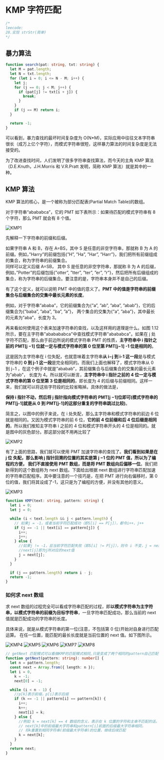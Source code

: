 # KMP 字符匹配

```typescript
/*
leecode:
28.实现 strStr(简单)
*/
```

## 暴力算法

```typescript
function search(pat: string, txt: string) {
  let M = pat.length;
  let N = txt.length;
  for (let i = 0; i <= N - M; i++) {
    let j;
    for (j == 0; j < M; j++) {
      if (pat[j] != txt[i + j]) {
        break;
      }
    }
    if (j == M) return i;
  }

  return -1;
}
```

可以看到，暴力查找的最坏时间复杂度为 O(N\*M)，实际应用中往往文本字符串很长（成万上亿个字符），而模式字符串很短，这样暴力算法的时间复杂度是无法接受的。

为了改进查找时间，人们发明了很多字符串查找算法，而今天的主角 KMP 算法（D.E.Knuth，J.H.Morris 和 V.R.Pratt 发明，简称 KMP 算法）就是其中的一种。

## KMP 算法

KMP 算法的核心，是一个被称为部分匹配表(Partial Match Table)的数组。

对于字符串“abababca”，它的 PMT 如下表所示：如果待匹配的模式字符串有 8 个字符，那么 PMT 就会有 8 个值。

![KMP1](../../../../resource/blogs/images/algorithm/KMP1.png)

先解释一下字符串的前缀和后缀。

如果字符串 A 和 B，存在 A=BS，其中 S 是任意的非空字符串，那就称 B 为 A 的前缀。例如，”Harry”的前缀包括{”H”, ”Ha”, ”Har”, ”Harr”}，我们把所有前缀组成的集合，称为字符串的前缀集合。  
同样可以定义后缀 A=SB， 其中 S 是任意的非空字符串，那就称 B 为 A 的后缀，例如，”Potter”的后缀包括{”otter”, ”tter”, ”ter”, ”er”, ”r”}，然后把所有后缀组成的集合，称为字符串的后缀集合。要注意的是，字符串本身并不是自己的后缀。

有了这个定义，就可以说明 PMT 中的值的意义了。**PMT 中的值是字符串的前缀集合与后缀集合的交集中最长元素的长度**。

例如，对于字符串”ababa”，它的前缀集合为{”a”, ”ab”, ”aba”, ”abab”}，它的后缀集合为{”baba”, ”aba”, ”ba”, ”a”}， 两个集合的交集为{”a”, ”aba”}，其中最长的元素为”aba”，长度为 3。

再来看如何使用这个表来加速字符串的查找，以及这样用的道理是什么。如图 1.12 所示，要在主字符串"ababababca"中查找模式字符串"abababca"。如果在 j 处字符不匹配，那么由于前边所说的模式字符串 PMT 的性质，**主字符串中 i 指针之前的 PMT[j −1] 位就一定与模式字符串的第 0 位至第 PMT[j−1] -1 位是相同的**。

这是因为主字符串在 i 位失配，也就意味着主字符串**从 i−j 到 i-1 这一段**是与模式字符串的 **0 到 j-1 这一段**是完全相同的。而我们上面也解释了，模式字符串从 0 到 j−1 ，在这个例子中就是”ababab”，其前缀集合与后缀集合的交集的最长元素为”abab”， 长度为 4。所以就可以断言，**主字符串中 i 指针之前的 4 位一定与模式字符串的第 0 位至第 3 位是相同的**，即长度为 4 的后缀与前缀相同。这样一来，我们就可以将这些字符段的比较省略掉。具体的做法是，

**保持 i 指针不动，然后将 j 指针指向模式字符串的 PMT[j −1]位即可(模式字符串的 PMT[j-1]就是从 0 到 PMT[j-1]的这部分重复的字符串跳过比较)**。

简言之，以图中的例子来说，在 i 处失配，那么主字符串和模式字符串的前边 6 位就是相同的。又因为模式字符串的前 6 位，**它的前 4 位前缀和后 4 位后缀是相同的**，所以我们推知主字符串 i 之前的 4 位和模式字符串开头的 4 位是相同的。就是图中的灰色部分。那这部分就不用再比较了

![KMP2](../../../../resource/blogs/images/algorithm/KMP2.jpeg)

有了上面的思路，我们就可以使用 PMT 加速字符串的查找了。**我们看到如果是在 j 位 失配，那么影响 j 指针回溯的位置的其实是第 j −1 位的 PMT 值，所以为了编程的方便， 我们不直接使用 PMT 数组，而是将 PMT 数组向后偏移一位**。我们把新得到的这个数组称为 next 数组。下面给出根据 next 数组进行字符串匹配加速的字符串匹配程序。其中要注意的一个技巧是，在把 PMT 进行向右偏移时，第 0 位的值，我们将其设成了-1，这只是为了编程的方便，并没有其他的意义。

![KMP3](../../../../resource/blogs/images/algorithm/KMP3.png)

```typescript
function KMP(text: string, pattern: string) {
  let i = 0;
  let j = 0;

  while (i < text.length && j < pattern.length) {
    // 如果j = -1，或者当前字符匹配成功（即S[i] == P[j]），都令i++，j++
    if (j == -1 || text[i] == pattern[j]) {
      i++;
      j++;
    } else {
      //如果j != -1，且当前字符匹配失败（即S[i] != P[j]），则令 i 不变，j = next[j]
      //next[j]即为j所对应的next值
      j = next[j];
    }
  }

  if (j == pattern.length) return i - j;
  return -1;
}
```

### 如何求 next 数组

求 next 数组的过程完全可以看成字符串匹配的过程，即**以模式字符串为主字符串，以模式字符串的前缀为目标字符串**，一旦字符串匹配成功，那么当前的 next 值就是匹配成功的字符串的长度。

具体来说，就是从模式字符串的第一位(注意，不包括第 0 位)开始对自身进行匹配运算。 在任一位置，能匹配的最长长度就是当前位置的 next 值。如下图所示。

![KMP4](../../../../resource/blogs/images/algorithm/KMP4.png)
![KMP5](../../../../resource/blogs/images/algorithm/KMP5.png)
![KMP6](../../../../resource/blogs/images/algorithm/KMP6.png)
![KMP7](../../../../resource/blogs/images/algorithm/KMP7.png)
![KMP8](../../../../resource/blogs/images/algorithm/KMP8.png)

```typescript
// getNext 匹配模式可以看做KMP的匹配模式相同,只是变成了两个相同的pattern自己匹配自己
function getNext(pattern: string): number[] {
  let n = pattern.length;
  const next = Array.from({ length: n });
  let i = 0,
    k = -1;
    next[0] = -1;

  while (i < n - 1) {
    //p[k]表示前缀，p[i]表示后缀
    if (k == -1 || pattern[i] == pattern[k]) {
      i++;
      k++;
      next[i] = k;
    } else {
      //例如 k = next[k] == 4 数组的含义，表示在 k 位置的字符和主串不匹配的话。k 需要回溯到 位置为 4 的地方。
      // next[k]中的前缀最大字符串和pattern[i]前面的后缀最大字符串相同，
      // 将k重置到相同字符串(前缀最大字符串)的位置，继续后续匹配
      k = next[k];
    }
  }
  return next;
}
```
